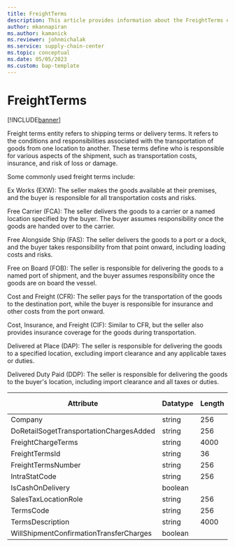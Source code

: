 ```yaml
---
title: FreightTerms
description: This article provides information about the FreightTerms entity.
author: mkannapiran
ms.author: kamanick
ms.reviewer: johnmichalak
ms.service: supply-chain-center
ms.topic: conceptual
ms.date: 05/05/2023
ms.custom: bap-template
---
```


# **FreightTerms**

[!INCLUDE[banner](../../includes/banner.md)]

Freight terms entity refers to shipping terms or delivery terms. It refers to the conditions and responsibilities associated with the transportation of goods from one location to another. These terms define who is responsible for various aspects of the shipment, such as transportation costs, insurance, and risk of loss or damage.

Some commonly used freight terms include:

Ex Works (EXW): The seller makes the goods available at their premises, and the buyer is responsible for all transportation costs and risks.

Free Carrier (FCA): The seller delivers the goods to a carrier or a named location specified by the buyer. The buyer assumes responsibility once the goods are handed over to the carrier.

Free Alongside Ship (FAS): The seller delivers the goods to a port or a dock, and the buyer takes responsibility from that point onward, including loading costs and risks.

Free on Board (FOB): The seller is responsible for delivering the goods to a named port of shipment, and the buyer assumes responsibility once the goods are on board the vessel.

Cost and Freight (CFR): The seller pays for the transportation of the goods to the destination port, while the buyer is responsible for insurance and other costs from the port onward.

Cost, Insurance, and Freight (CIF): Similar to CFR, but the seller also provides insurance coverage for the goods during transportation.

Delivered at Place (DAP): The seller is responsible for delivering the goods to a specified location, excluding import clearance and any applicable taxes or duties.

Delivered Duty Paid (DDP): The seller is responsible for delivering the goods to the buyer's location, including import clearance and all taxes or duties.

|	Attribute	|	Datatype	|	Length	|	Primary Key	|	Description	|
|---------------|--------|------|----------|-----------|
|	Company	|	string	|	256	|	No	|	#N/A	|
|	DoRetailSogetTransportationChargesAdded	|	string	|	256	|	No	|	#N/A	|
|	FreightChargeTerms	|	string	|	4000	|	No	|	#N/A	|
|	FreightTermsId	|	string	|	36	|	Yes	|	#N/A	|
|	FreightTermsNumber	|	string	|	256	|	Yes	|	#N/A	|
|	IntraStatCode	|	string	|	256	|	No	|	#N/A	|
|	IsCashOnDelivery	|	boolean	|		|	No	|	#N/A	|
|	SalesTaxLocationRole	|	string	|	256	|	No	|	#N/A	|
|	TermsCode	|	string	|	256	|	No	|	#N/A	|
|	TermsDescription	|	string	|	4000	|	No	|	#N/A	|
|	WillShipmentConfirmationTransferCharges	|	boolean	|		|	No	|	#N/A	|

